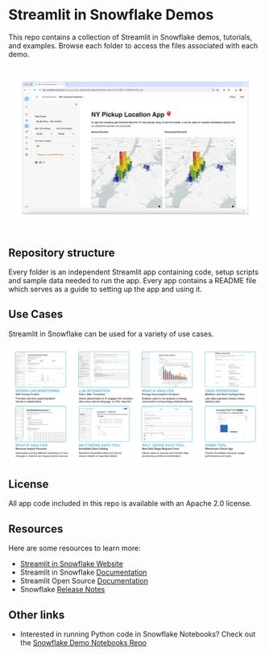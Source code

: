 # Streamlit in Snowflake Demos

This repo contains a collection of Streamlit in Snowflake demos, tutorials, and examples. Browse each folder to access the files associated with each demo.

![](sis-home.png)

## Repository structure

Every folder is an independent Streamlit app containing code, setup scripts and sample data needed to run the app. Every app contains a README file which serves as a guide to setting up the app and using it. 


## Use Cases

Streamlit in Snowflake can be used for a variety of use cases. 

![](sis-use-cases.png)

## License

All app code included in this repo is available with an Apache 2.0 license.

## Resources

Here are some resources to learn more:

* [Streamlit in Snowflake Website](https://www.snowflake.com/en/data-cloud/overview/streamlit-in-snowflake/)
* Streamlit in Snowflake [Documentation](https://docs.snowflake.com/en/developer-guide/streamlit/about-streamlit)
* Streamlit Open Source [Documentation](https://docs.streamlit.io/)
* Snowflake [Release Notes](https://docs.snowflake.com/en/release-notes/new-features)


## Other links

* Interested in running Python code in Snowflake Notebooks? Check out the [Snowflake Demo Notebooks Repo](https://github.com/Snowflake-Labs/snowflake-demo-notebooks/tree/main)
